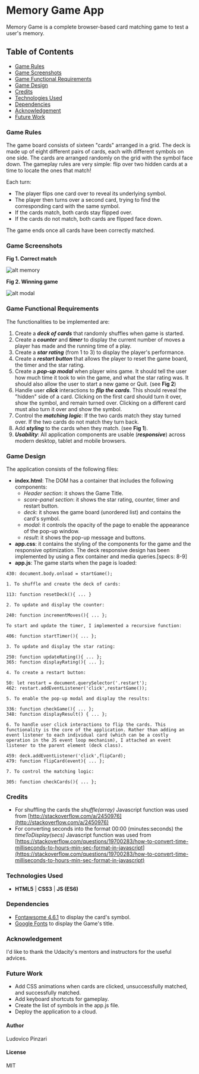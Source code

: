 # Memory Game App
Memory Game is a complete browser-based card matching game to test a user's memory.

## Table of Contents

* [Game Rules](#game-rules)
* [Game Screenshots](#game-Screenshots)
* [Game Functional Requirements](#game-functional-requirements)
* [Game Design](#game-design)
* [Credits](#credits)
* [Technologies Used](#technologies-used)
* [Dependencies](#dependencies)
* [Acknowledgement](#acknowledgement)
* [Future Work](#future-work)

### Game Rules
The game board consists of sixteen "cards" arranged in a grid. The deck is made up of eight different pairs of cards, each with different symbols on one side. The cards are arranged randomly on the grid with the symbol face down. The gameplay rules are very simple: flip over two hidden cards at a time to locate the ones that match!

Each turn:

- The player flips one card over to reveal its underlying symbol.
- The player then turns over a second card, trying to find the  corresponding card with the same symbol.
- If the cards match, both cards stay flipped over.
- If the cards do not match, both cards are flipped face down.

The game ends once all cards have been correctly matched.


### Game Screenshots
**Fig 1. Correct match**

![alt memory](/img/memory_game_1.gif)

**Fig 2. Winning game**

![alt modal](/img/modal_popup.gif)



### Game Functional Requirements
The functionalities to be implemented are:

1. Create a ***deck of cards*** that randomly shuffles when game is started.
2. Create a ***counter*** and ***timer*** to display the current number of moves a player has made and the running time of a play.
3. Create a ***star rating*** (from 1 to 3) to display the player's performance.
4. Create a ***restart button*** that allows the player to reset the game board, the timer and the star rating.
5. Create a ***pop-up modal*** when player wins game. It should tell the user how much time it took to win the game, and what the star rating was. It should also allow the user to start a new game or Quit. (see **Fig 2**)
6. Handle user ***click*** interactions to ***flip the cards***. This should reveal the "hidden" side of a card. Clicking on the first card should turn it over, show the symbol, and remain turned over. Clicking on a different card must also turn it over and show the symbol.
7. Control the ***matching logic***: If the two cards match they stay turned over. If the two cards do not match they turn back.
8. Add ***styling*** to the cards when they match. (see **Fig 1**).
9. ***Usability***: All application components are usable (***responsive***) across modern desktop, tablet and mobile browsers.

### Game Design
The application consists of the following files:

* **index.html**: The DOM has a container that includes the following components:
    * *Header section*: it shows  the Game Title.
    * *score-panel section*: it shows the star rating, counter, timer and restart button.
    * *deck*: it shows the game board (unordered list) and contains the card's symbol.
    * *modal*: it controls the opacity of the page to enable the appearance of the pop-up window.
    * *result*: it shows the pop-up message and buttons.
* **app.css**: it contains the styling of the components for the game and the responsive optimization. The deck responsive design has been implemented by using a flex container and media queries.[specs: 8-9]
* **app.js**: The game starts when the page is loaded:
```
430: document.body.onload = startGame();
```
    1. To shuffle and create the deck of cards:
```
113: function resetDeck(){ ... }
```
    2. To update and display the counter:
```
240: function incrementMoves(){ ... };
```
    To start and update the timer, I implemented a recursive function:
```
406: function startTimer(){ ... };
```
    3. To update and display the star rating:
```
250: function updateRating(){ ... };
365: function displayRating(){ ... };
```
    4. To create a restart button:
```
50: let restart = document.querySelector('.restart');
462: restart.addEventListener('click',restartGame());
```
    5. To enable the pop-up modal and display the results:
```
336: function checkGame(){ ... };
348: function displayResult() { ... };
```
    6. To handle user click interactions to flip the cards. This functionality is the core of the application. Rather than adding an event listener to each individual card (which can be a costly operation in the JS event loop mechanism), I attached an event listener to the parent element (deck class).
```
459: deck.addEventListener('click',flipCard);
479: function flipCard(event){ ... };
```
    7. To control the matching logic:
```
305: function checkCards(){ ... };
```

### Credits
- For shuffling the cards  the *shuffle(array)* Javascript function was used from [http://stackoverflow.com/a/2450976](http://stackoverflow.com/a/2450976)
- For converting seconds into the format 00:00 (minutes:seconds) the *timeToDisplay(secs)* Javascript function was used from [https://stackoverflow.com/questions/19700283/how-to-convert-time-milliseconds-to-hours-min-sec-format-in-javascript](https://stackoverflow.com/questions/19700283/how-to-convert-time-milliseconds-to-hours-min-sec-format-in-javascript)

### Technologies Used
- **HTML5** | **CSS3** | **JS (ES6)**

### Dependencies
- [Fontawsome 4.6.1](https://maxcdn.bootstrapcdn.com/font-awesome/4.6.1/css/font-awesome.min.css) to display the card's symbol.
- [Google Fonts](https://fonts.googleapis.com/css?family=Kalam) to display the Game's title.

### Acknowledgement
I'd like to thank the Udacity's mentors and instructors for the useful advices.

### Future Work
- Add CSS animations when cards are clicked, unsuccessfully matched, and successfully matched.
- Add keyboard shortcuts for gameplay.
- Create the list of symbols in the app.js file.
- Deploy the application to a cloud.

#### Author
Ludovico Pinzari

#### License
MIT
